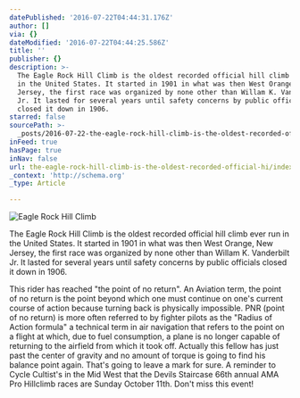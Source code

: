 ```yaml
---
datePublished: '2016-07-22T04:44:31.176Z'
author: []
via: {}
dateModified: '2016-07-22T04:44:25.586Z'
title: ''
publisher: {}
description: >-
  The Eagle Rock Hill Climb is the oldest recorded official hill climb ever run
  in the United States. It started in 1901 in what was then West Orange, New
  Jersey, the first race was organized by none other than Willam K. Vanderbilt
  Jr. It lasted for several years until safety concerns by public officials
  closed it down in 1906.
starred: false
sourcePath: >-
  _posts/2016-07-22-the-eagle-rock-hill-climb-is-the-oldest-recorded-official-hi.md
inFeed: true
hasPage: true
inNav: false
url: the-eagle-rock-hill-climb-is-the-oldest-recorded-official-hi/index.html
_context: 'http://schema.org'
_type: Article

---
```

![Eagle Rock Hill Climb](https://the-grid-user-content.s3-us-west-2.amazonaws.com/b6ba0327-f894-46d9-948b-ccc93382846f.jpg)

The Eagle Rock Hill Climb is the oldest recorded official hill climb ever run in the United States. It started in 1901 in what was then West Orange, New Jersey, the first race was organized by none other than Willam K. Vanderbilt Jr. It lasted for several years until safety concerns by public officials closed it down in 1906\.

This rider has reached "the point of no return". An Aviation term, the point of no return is the point beyond which one must continue on one's current course of action because turning back is physically impossible. PNR (point of no return) is more often referred to by fighter pilots as the "Radius of Action formula" a technical term in air navigation that refers to the point on a flight at which, due to fuel consumption, a plane is no longer capable of returning to the airfield from which it took off. Actually this fellow has just past the center of gravity and no amount of torque is going to find his balance point again. That's going to leave a mark for sure. A reminder to Cycle Cultist's in the Mid West that the Devils Staircase 66th annual AMA Pro Hillclimb races are Sunday October 11th. Don't miss this event!